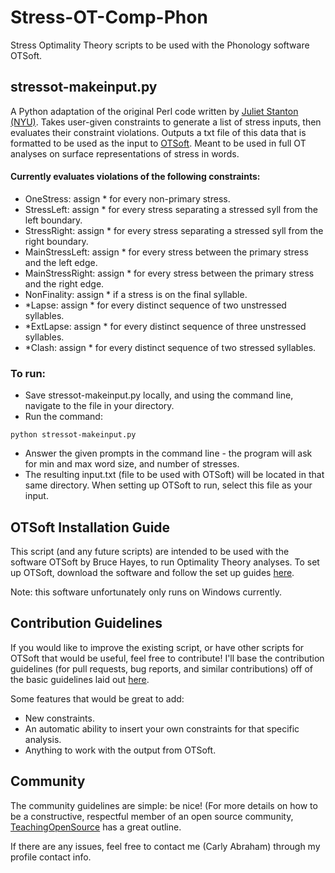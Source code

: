 # Stress-OT-Comp-Phon
Stress Optimality Theory scripts to be used with the Phonology software OTSoft.

## stressot-makeinput.py
A Python adaptation of the original Perl code written by [Juliet Stanton (NYU)](https://wp.nyu.edu/stanton/).
Takes user-given constraints to generate a list of stress inputs, then evaluates their constraint violations. Outputs a txt file of this data that is formatted to be used as the input to [OTSoft](http://linguistics.ucla.edu/people/hayes/otsoft/). Meant to be used in full OT analyses on surface representations of stress in words.

#### Currently evaluates violations of the following constraints:
* OneStress: assign \* for every non-primary stress.
* StressLeft: assign \* for every stress separating a stressed syll from the left boundary.
* StressRight: assign \* for every stress separating a stressed syll from the right boundary.
* MainStressLeft: assign \* for every stress between the primary stress and the left edge.
* MainStressRight: assign \* for every stress between the primary stress and the right edge.
* NonFinality: assign \* if a stress is on the final syllable.
* \*Lapse: assign \* for every distinct sequence of two unstressed syllables.
* \*ExtLapse: assign \* for every distinct sequence of three unstressed syllables.
* \*Clash: assign \* for every distinct sequence of two stressed syllables.

### To run: 
* Save stressot-makeinput.py locally, and using the command line, navigate to the file in your directory.
* Run the command:
```
python stressot-makeinput.py
```
* Answer the given prompts in the command line - the program will ask for min and max word size, and number of stresses.
* The resulting input.txt (file to be used with OTSoft) will be located in that same directory. When setting up OTSoft to run, select this file as your input.

## OTSoft Installation Guide

This script (and any future scripts) are intended to be used with the software OTSoft by Bruce Hayes, to run Optimality Theory analyses. To set up OTSoft, download the software and follow the set up guides [here](https://linguistics.ucla.edu/people/hayes/otsoft/). 

Note: this software unfortunately only runs on Windows currently.

## Contribution Guidelines

If you would like to improve the existing script, or have other scripts for OTSoft that would be useful, feel free to contribute! I'll base the contribution guidelines (for pull requests, bug reports, and similar contributions) off of the basic guidelines laid out [here](https://www.contribution-guide.org/). 

Some features that would be great to add:
* New constraints.
* An automatic ability to insert your own constraints for that specific analysis.
* Anything to work with the output from OTSoft.

## Community

The community guidelines are simple: be nice! (For more details on how to be a constructive, respectful member of an open source community, [TeachingOpenSource](http://teachingopensource.org/community/community-guidelines/) has a great outline. 

If there are any issues, feel free to contact me (Carly Abraham) through my profile contact info.
